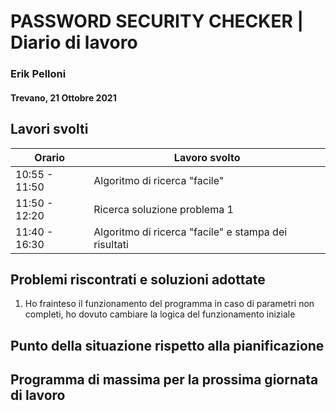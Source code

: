 # PASSWORD SECURITY CHECKER | Diario di lavoro
### Erik Pelloni
#### Trevano, 21 Ottobre 2021

## Lavori svolti


|Orario        |Lavoro svolto                                                  |
|--------------|---------------------------------------------------------------|
|10:55 - 11:50 |Algoritmo di ricerca "facile"                                  |
|11:50 - 12:20 |Ricerca soluzione problema 1                                   |
|11:40 - 16:30 |Algoritmo di ricerca "facile" e stampa dei risultati           |

##  Problemi riscontrati e soluzioni adottate
1) Ho frainteso il funzionamento del programma in caso di parametri non completi,
ho dovuto cambiare la logica del funzionamento iniziale

##  Punto della situazione rispetto alla pianificazione


## Programma di massima per la prossima giornata di lavoro
